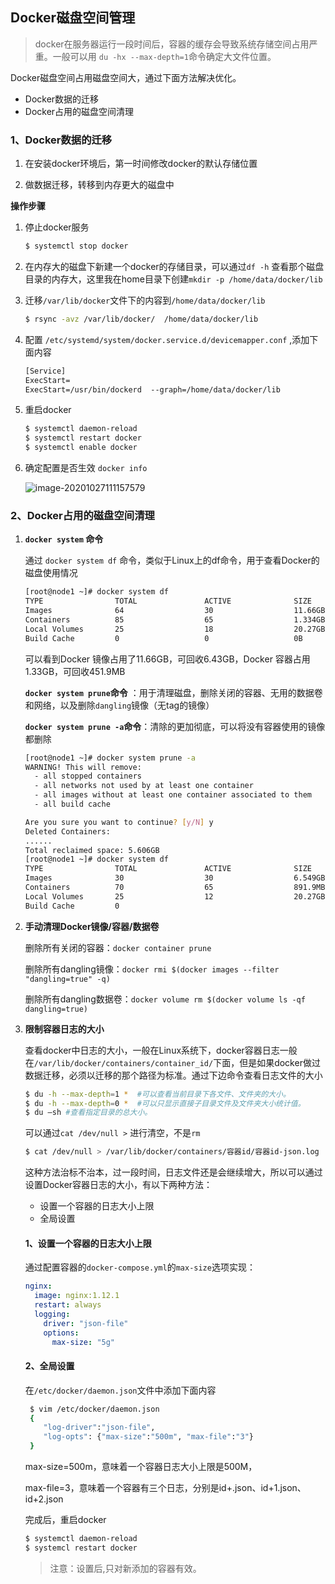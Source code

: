 ## Docker磁盘空间管理

> docker在服务器运行一段时间后，容器的缓存会导致系统存储空间占用严重。一般可以用 `du -hx --max-depth=1`命令确定大文件位置。

Docker磁盘空间占用磁盘空间大，通过下面方法解决优化。

- Docker数据的迁移
- Docker占用的磁盘空间清理

### 1、Docker数据的迁移

1. 在安装docker环境后，第一时间修改docker的默认存储位置

2. 做数据迁移，转移到内存更大的磁盘中

**操作步骤**

1. 停止docker服务

   ```sh
   $ systemctl stop docker
   ```

2. 在内存大的磁盘下新建一个docker的存储目录，可以通过`df -h` 查看那个磁盘目录的内存大，这里我在home目录下创建`mkdir -p /home/data/docker/lib`

3. 迁移`/var/lib/docker`文件下的内容到`/home/data/docker/lib`

   ```sh
   $ rsync -avz /var/lib/docker/  /home/data/docker/lib
   ```

4. 配置 `/etc/systemd/system/docker.service.d/devicemapper.conf` ,添加下面内容

   ```tex
   [Service]
   ExecStart=
   ExecStart=/usr/bin/dockerd  --graph=/home/data/docker/lib
   ```

5. 重启docker

   ```sh
   $ systemctl daemon-reload
   $ systemctl restart docker
   $ systemctl enable docker
   ```

6. 确定配置是否生效 `docker info`

   ![image-20201027111157579](https://gitee.com/zhengyanxiong/picture-bed/raw/master/img/image-20201027111157579.png)

### 2、Docker占用的磁盘空间清理

1. **`docker system` 命令**

   通过 `docker system df` 命令，类似于Linux上的df命令，用于查看Docker的磁盘使用情况

   ```sh
   [root@node1 ~]# docker system df
   TYPE                TOTAL               ACTIVE              SIZE                RECLAIMABLE
   Images              64                  30                  11.66GB             6.431GB (55%)
   Containers          85                  65                  1.334GB             451.9MB (33%)
   Local Volumes       25                  18                  20.27GB             103.7kB (0%)
   Build Cache         0                   0                   0B                  0B
   ```

   可以看到Docker 镜像占用了11.66GB，可回收6.43GB，Docker 容器占用1.33GB，可回收451.9MB

   **`docker system prune`命令** ：用于清理磁盘，删除关闭的容器、无用的数据卷和网络，以及删除`dangling`镜像（无tag的镜像）

   **`docker system prune -a`命令**：清除的更加彻底，可以将没有容器使用的镜像都删除

   ```sh
   [root@node1 ~]# docker system prune -a
   WARNING! This will remove:
     - all stopped containers
     - all networks not used by at least one container
     - all images without at least one container associated to them
     - all build cache
   
   Are you sure you want to continue? [y/N] y
   Deleted Containers:
   ......
   Total reclaimed space: 5.606GB
   [root@node1 ~]# docker system df
   TYPE                TOTAL               ACTIVE              SIZE                RECLAIMABLE
   Images              30                  30                  6.549GB             654.4MB (9%)
   Containers          70                  65                  891.9MB             782.9kB (0%)
   Local Volumes       25                  12                  20.27GB             103.7kB (0%)
   Build Cache         0    
   
   ```

2. **手动清理Docker镜像/容器/数据卷**

   删除所有关闭的容器：`docker container prune`

   删除所有dangling镜像：`docker rmi $(docker images --filter "dangling=true" -q)`

   删除所有dangling数据卷：`docker volume rm $(docker volume ls -qf dangling=true)`

3. **限制容器日志的大小**

   查看docker中日志的大小，一般在Linux系统下，docker容器日志一般在`/var/lib/docker/containers/container_id/`下面，但是如果docker做过数据迁移，必须以迁移的那个路径为标准。通过下边命令查看日志文件的大小

   ```sh
   $ du -h --max-depth=1 *  #可以查看当前目录下各文件、文件夹的大小。
   $ du -h --max-depth=0 *  #可以只显示直接子目录文件及文件夹大小统计值。
   $ du –sh #查看指定目录的总大小。
   ```

   可以通过`cat /dev/null >`  进行清空，不是`rm`

   ```sh
   $ cat /dev/null > /var/lib/docker/containers/容器id/容器id-json.log
   ```

   这种方法治标不治本，过一段时间，日志文件还是会继续增大，所以可以通过设置Docker容器日志的大小，有以下两种方法：

   - 设置一个容器的日志大小上限
   - 全局设置

   #### 1、设置一个容器的日志大小上限

   通过配置容器的`docker-compose.yml`的`max-size`选项实现：

   ```yml
   nginx: 
     image: nginx:1.12.1 
     restart: always 
     logging: 
       driver: "json-file"
       options: 
         max-size: "5g"
   ```

   #### 2、全局设置

   在`/etc/docker/daemon.json`文件中添加下面内容

   ```sh
    $ vim /etc/docker/daemon.json
    {
       "log-driver":"json-file",
       "log-opts": {"max-size":"500m", "max-file":"3"}
    }
   ```

   max-size=500m，意味着一个容器日志大小上限是500M，

   max-file=3，意味着一个容器有三个日志，分别是id+.json、id+1.json、id+2.json

   完成后，重启docker

   ```sh
   $ systemctl daemon-reload
   $ systemcl restart docker
   ```

   > 注意：设置后,只对新添加的容器有效。

